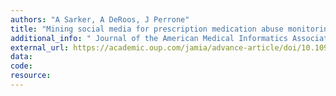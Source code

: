 ```yaml
---
authors: "A Sarker, A DeRoos, J Perrone"
title: "Mining social media for prescription medication abuse monitoring: a review and proposal for a data-centric framework"
additional_info: " Journal of the American Medical Informatics Association. doi: 10.1093/jamia/ocz162"
external_url: https://academic.oup.com/jamia/advance-article/doi/10.1093/jamia/ocz162/5581276
data:
code:
resource:
---
```

